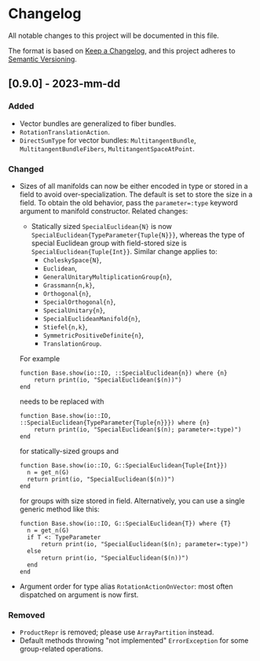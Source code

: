 # Changelog

All notable changes to this project will be documented in this file.

The format is based on [Keep a Changelog](https://keepachangelog.com/en/1.0.0/),
and this project adheres to [Semantic Versioning](https://semver.org/spec/v2.0.0.html).

## [0.9.0] - 2023-mm-dd

### Added

- Vector bundles are generalized to fiber bundles.
- `RotationTranslationAction`.
- `DirectSumType` for vector bundles: `MultitangentBundle`, `MultitangentBundleFibers`, `MultitangentSpaceAtPoint`.

### Changed

- Sizes of all manifolds can now be either encoded in type or stored in a field to avoid over-specialization.
  The default is set to store the size in a field. To obtain the old behavior, pass the `parameter=:type` keyword
  argument to manifold constructor. Related changes:
  - Statically sized `SpecialEuclidean{N}` is now `SpecialEuclidean{TypeParameter{Tuple{N}}}`, whereas the type of special Euclidean group with field-stored size is `SpecialEuclidean{Tuple{Int}}`. Similar change applies to:
    - `CholeskySpace{N}`,
    - `Euclidean`,
    - `GeneralUnitaryMultiplicationGroup{n}`,
    - `Grassmann{n,k}`,
    - `Orthogonal{n}`,
    - `SpecialOrthogonal{n}`,
    - `SpecialUnitary{n}`,
    - `SpecialEuclideanManifold{n}`,
    - `Stiefel{n,k}`,
    - `SymmetricPositiveDefinite{n}`,
    - `TranslationGroup`.
  
  For example

  ```{julia}
  function Base.show(io::IO, ::SpecialEuclidean{n}) where {n}
      return print(io, "SpecialEuclidean($(n))")
  end
  ```

  needs to be replaced with

  ```{julia}
  function Base.show(io::IO, ::SpecialEuclidean{TypeParameter{Tuple{n}}}) where {n}
      return print(io, "SpecialEuclidean($(n); parameter=:type)")
  end
  ```

  for statically-sized groups and

  ```{julia}
  function Base.show(io::IO, G::SpecialEuclidean{Tuple{Int}})
    n = get_n(G)
    return print(io, "SpecialEuclidean($(n))")
  end
  ```

  for groups with size stored in field. Alternatively, you can use a single generic method like this:
  
  ```{julia}
  function Base.show(io::IO, G::SpecialEuclidean{T}) where {T}
    n = get_n(G)
    if T <: TypeParameter
        return print(io, "SpecialEuclidean($(n); parameter=:type)")
    else
        return print(io, "SpecialEuclidean($(n))")
    end
  end
  ```

- Argument order for type alias `RotationActionOnVector`: most often dispatched on argument is now first.

### Removed

- `ProductRepr` is removed; please use `ArrayPartition` instead.
- Default methods throwing "not implemented" `ErrorException` for some group-related operations.
